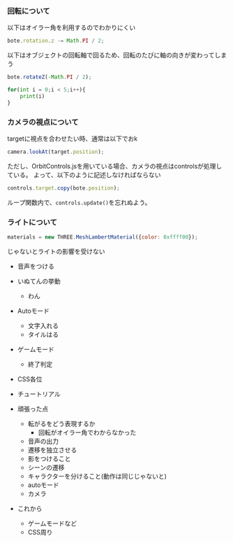 ### 回転について
以下はオイラー角を利用するのでわかりにくい
```js
bote.rotation.z -= Math.PI / 2;
```
以下はオブジェクトの回転軸で回るため、回転のたびに軸の向きが変わってしまう
```js
bote.rotateZ(-Math.PI / 2);
```
```python
for(int i = 0;i < 5;i++){
    print(i)
}
```

### カメラの視点について
targetに視点を合わせたい時、通常は以下でおk
```js
camera.lookAt(target.position);
```
ただし、OrbitControls.jsを用いている場合、カメラの視点はcontrolsが処理している。
よって、以下のように記述しなければならない
```js
controls.target.copy(bote.position);
```
ループ関数内で、`controls.update()`を忘れぬよう。

### ライトについて
```js
materials = new THREE.MeshLambertMaterial({color: 0xffff00});
```
じゃないとライトの影響を受けない

- 音声をつける
- いぬてんの挙動
  - わん
- Autoモード
  - 文字入れる
  - タイルはる
- ゲームモード
  - 終了判定
- CSS各位
- チュートリアル

- 頑張った点
  - 転がるをどう表現するか
    - 回転がオイラー角でわからなかった
  - 音声の出力
  - 遷移を独立させる
  - 影をつけること
  - シーンの遷移
  - キャラクターを分けること(動作は同じじゃないと)
  - autoモード
  - カメラ
- これから
  - ゲームモードなど
  - CSS周り